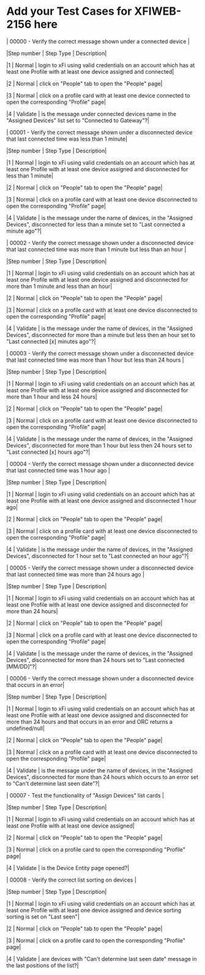 # Add your Test Cases for XFIWEB-2156 here

| 00000 - Verify the correct message shown under a connected device |

|Step number | Step Type | Description|

|1           | Normal    | login to xFi using valid credentials on an account which has at least one Profile with at least one device assigned and connected|

|2           | Normal    | click on "People" tab to open the "People" page|

|3           | Normal    | click on a profile card with at least one device connected to open the corresponding "Profile" page|

|4           | Validate  | is the message under connected devices name in the "Assigned Devices" list set to "Connected to Gateway"?|




| 00001 - Verify the correct message shown under a disconnected device that last connected time was less than 1 minute|

|Step number | Step Type | Description|

|1           | Normal    | login to xFi using valid credentials on an account which has at least one Profile with at least one device assigned and disconnected for less than 1 minute|

|2           | Normal    | click on "People" tab to open the "People" page|

|3           | Normal    | click on a profile card with at least one device disconnected to open the corresponding "Profile" page|

|4           | Validate  | is the message under the name of devices, in the "Assigned Devices", disconnected for less than a minute set to "Last connected a minute ago"?|



| 00002 - Verify the correct message shown under a disconnected device that last connected time was more than 1 minute but less than an hour |

|Step number | Step Type | Description|

|1           | Normal    | login to xFi using valid credentials on an account which has at least one Profile with at least one device assigned and disconnected for more than 1 minute and less than an hour|

|2           | Normal    | click on "People" tab to open the "People" page|

|3           | Normal    | click on a profile card with at least one device disconnected to open the corresponding "Profile" page|

|4           | Validate  | is the message under the name of devices, in the "Assigned Devices", disconnected for more than a minute but less then an hour set to "Last connected [x] minutes ago"?|




| 00003 - Verify the correct message shown under a disconnected device that last connected time was more than 1 hour but less than 24 hours |

|Step number | Step Type | Description|

|1           | Normal    | login to xFi using valid credentials on an account which has at least one Profile with at least one device assigned and disconnected for more than 1 hour and less 24 hours|

|2           | Normal    | click on "People" tab to open the "People" page|

|3           | Normal    | click on a profile card with at least one device disconnected to open the corresponding "Profile" page|

|4           | Validate  | is the message under the name of devices, in the "Assigned Devices", disconnected for more than 1 hour but less then 24 hours set to "Last connected [x] hours ago"?|



| 00004 - Verify the correct message shown under a disconnected device that last connected time was 1 hour ago |

|Step number | Step Type | Description|

|1           | Normal    | login to xFi using valid credentials on an account which has at least one Profile with at least one device assigned and disconnected 1 hour ago|

|2           | Normal    | click on "People" tab to open the "People" page|

|3           | Normal    | click on a profile card with at least one device disconnected to open the corresponding "Profile" page|

|4           | Validate  | is the message under the name of devices, in the "Assigned Devices", disconnected for 1 hour set to "Last connected an hour ago"?|



| 00005 - Verify the correct message shown under a disconnected device that last connected time was more than 24 hours ago |

|Step number | Step Type | Description|

|1           | Normal    | login to xFi using valid credentials on an account which has at least one Profile with at least one device assigned and disconnected for more than 24 hours|

|2           | Normal    | click on "People" tab to open the "People" page|

|3           | Normal    | click on a profile card with at least one device disconnected to open the corresponding "Profile" page|

|4           | Validate  | is the message under the name of devices, in the "Assigned Devices", disconnected for more than 24 hours set to "Last connected [MM/DD]"?|



| 00006 - Verify the correct message shown under a disconnected device that occurs in an error|

|Step number | Step Type | Description|

|1           | Normal    | login to xFi using valid credentials on an account which has at least one Profile with at least one device assigned and disconnected for more than 24 hours and that occurs in an error and ORC returns a undefined/null|

|2           | Normal    | click on "People" tab to open the "People" page|

|3           | Normal    | click on a profile card with at least one device disconnected to open the corresponding "Profile" page|

|4           | Validate  | is the message under the name of devices, in the "Assigned Devices", disconnected for more than 24 hours which occurs to an error set to "Can't determine last seen date"?|




| 00007 - Test the functionality of "Assign Devices" list cards |

|Step number | Step Type | Description|

|1           | Normal    | login to xFi using valid credentials on an account which has at least one Profile with at least one device assigned|

|2           | Normal    | click on "People" tab to open the "People" page|

|3           | Normal    | click on a profile card to open the corresponding "Profile" page|

|4           | Validate  | is the Device Entity page opened?|



| 00008 - Verify the correct list sorting on devices |

|Step number | Step Type | Description|

|1           | Normal    | login to xFi using valid credentials on an account which has at least one Profile with at least one device assigned and device sorting sorting is set on "Last seen"|

|2           | Normal    | click on "People" tab to open the "People" page|

|3           | Normal    | click on a profile card to open the corresponding "Profile" page|

|4           | Validate  | are devices with "Can't determine last seen date" message in the last positions of the list?|


